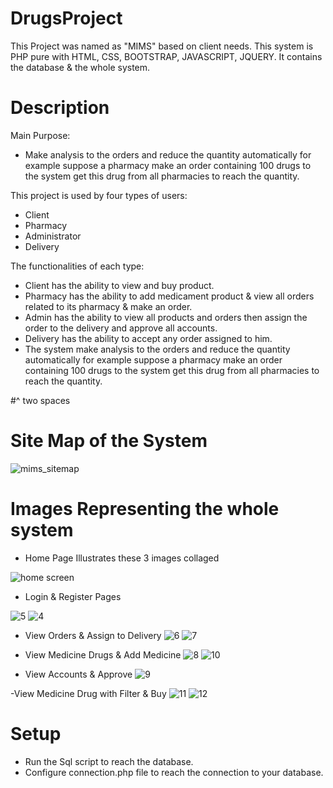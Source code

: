 # DrugsProject
This Project was named as "MIMS" based on client needs.
This system is PHP pure with HTML, CSS, BOOTSTRAP, JAVASCRIPT, JQUERY. It contains the database & the whole system.

# Description

Main Purpose:
- Make analysis to the orders and reduce the quantity automatically for example suppose a pharmacy make an order containing 100 drugs to the system get this drug from all pharmacies to reach the quantity.

This project is used by four types of users: 
- Client 
- Pharmacy 
- Administrator 
- Delivery



The functionalities of each type: 
- Client has the ability to view and buy product. 
- Pharmacy has the ability to add medicament product & view all orders related to its pharmacy & make an order. 
- Admin has the ability to view all products and orders then assign the order to the delivery and approve all accounts. 
- Delivery has the ability to accept any order assigned to him. 
- The system make analysis to the orders and reduce the quantity automatically for example suppose a pharmacy make an order containing 100 drugs to the system get this drug from all pharmacies to reach the quantity.

#^ two spaces

# Site Map of the System
![mims_sitemap](https://user-images.githubusercontent.com/48571624/187026449-3509ac36-bcd1-4a7d-98f7-f7a9859702ba.jpg)

# Images Representing the whole system

- Home Page Illustrates these 3 images collaged

![home screen](https://user-images.githubusercontent.com/48571624/187027476-febc1c67-288b-4e32-b874-4f6c44e04ce6.png)

- Login & Register Pages

![5](https://user-images.githubusercontent.com/48571624/187027754-082f0be9-43c6-43e9-b8f0-17aecd51f0fb.png)
![4](https://user-images.githubusercontent.com/48571624/187027756-78fe2882-4e6a-4748-acd8-8dbfaeb23fed.png)


- View Orders & Assign to Delivery
![6](https://user-images.githubusercontent.com/48571624/187027799-ed2a2055-5fa4-4af0-9a1d-9583e57d5c58.png)
![7](https://user-images.githubusercontent.com/48571624/187027800-597eb874-9524-431c-b7d7-02222e96a63f.png)

- View Medicine Drugs & Add Medicine
![8](https://user-images.githubusercontent.com/48571624/187028056-7d4647e1-9545-4c51-9cd8-5d489a58046e.png)
![10](https://user-images.githubusercontent.com/48571624/187028058-511364de-a1a4-43fd-a3fc-117aa27ada52.png)

- View Accounts & Approve
![9](https://user-images.githubusercontent.com/48571624/187028070-a7063c65-25cb-4913-90f7-9a79e4d8ba89.png)

-View Medicine Drug with Filter & Buy
![11](https://user-images.githubusercontent.com/48571624/187028105-6abd2e16-d4c1-49c9-b01a-28179a5c5227.png)
![12](https://user-images.githubusercontent.com/48571624/187028109-de86d2af-1b6c-4282-9e50-f1d736d49f97.png)


# Setup
- Run the Sql script to reach the database.
- Configure connection.php file to reach the connection to your database.
